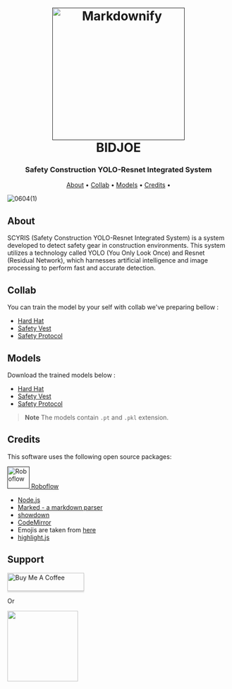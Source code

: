 
<h1 align="center">
  <br>
  <a href=""><img src="https://github.com/bidjoe7/Deployment-BestYOLO/assets/132433948/bc8ef9e8-6a3a-4195-9e34-ef4b96c5af3b" alt="Markdownify" width="300"></a>
  <br>
  BIDJOE
  <br>
</h1>

<h3 align="center">Safety Construction YOLO-Resnet Integrated System</h3>

<p align="center">
  <a href="#About">About</a> •
<!--   <a href="#Dataset">Dataset</a> • -->
  <a href="#Collab">Collab</a> •
  <a href="#Models">Models</a> •
  <a href="#Credits">Credits</a> •
</p>

![0604(1)](https://github.com/bidjoe7/Deployment-BestYOLO/assets/132433948/4b0776d8-d11c-43fa-86cc-9fc4f06060c1)

## About

SCYRIS (Safety Construction YOLO-Resnet Integrated System) is a system developed to detect safety gear in construction environments. This system utilizes a technology called YOLO (You Only Look Once) and Resnet (Residual Network), which harnesses artificial intelligence and image processing to perform fast and accurate detection.

## Collab

You can train the model by your self with collab we've preparing bellow :
<br>

- [Hard Hat](https://colab.research.google.com/drive/17gPm4mht2L5FwxzA-dKpW3RX8VJWvTJ2?usp=sharing)
- [Safety Vest](https://colab.research.google.com/drive/1CnnIm_ahdVi4PoD_WvZwThZ3EEDDZicA?usp=sharing)
- [Safety Protocol](https://colab.research.google.com/drive/1P1FXiOSulVQ7np33bOMM7s6ZYtGv7yee?usp=sharing)

## Models

Download the trained models below :
<br>
- [Hard Hat](https://huggingface.co/BIDJOE/Hard-Hat-100E/tree/main)
- [Safety Vest]()
- [Safety Protocol](https://huggingface.co/BIDJOE/Safety-Protocol-100E/tree/main)

> **Note**
> The models contain `.pt` and `.pkl` extension.

## Credits

This software uses the following open source packages:

<a href=""><img src="https://user-images.githubusercontent.com/132433948/243157818-ef372637-9336-445a-8878-e6e7dcee413a.png" alt="Roboflow" width="50"> Roboflow</a>
- [Node.js](https://nodejs.org/)
- [Marked - a markdown parser](https://github.com/chjj/marked)
- [showdown](http://showdownjs.github.io/showdown/)
- [CodeMirror](http://codemirror.net/)
- Emojis are taken from [here](https://github.com/arvida/emoji-cheat-sheet.com)
- [highlight.js](https://highlightjs.org/)

## Support

<a href="https://www.buymeacoffee.com/5Zn8Xh3l9" target="_blank"><img src="https://www.buymeacoffee.com/assets/img/custom_images/purple_img.png" alt="Buy Me A Coffee" style="height: 41px !important;width: 174px !important;box-shadow: 0px 3px 2px 0px rgba(190, 190, 190, 0.5) !important;-webkit-box-shadow: 0px 3px 2px 0px rgba(190, 190, 190, 0.5) !important;" ></a>

<p>Or</p> 

<a href="https://www.patreon.com/amitmerchant">
	<img src="https://c5.patreon.com/external/logo/become_a_patron_button@2x.png" width="160">
</a>



